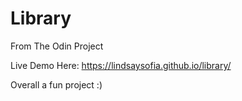 # Library

From The Odin Project

Live Demo Here: https://lindsaysofia.github.io/library/

Overall a fun project :)

